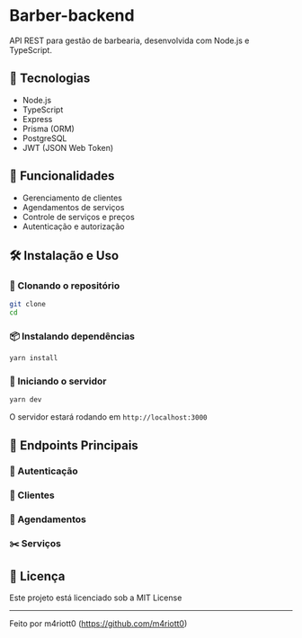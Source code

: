 # Barber-backend

API REST para gestão de barbearia, desenvolvida com Node.js e TypeScript.

## 🚀 Tecnologias
- Node.js
- TypeScript
- Express
- Prisma (ORM)
- PostgreSQL
- JWT (JSON Web Token)

## 📌 Funcionalidades
- Gerenciamento de clientes
- Agendamentos de serviços
- Controle de serviços e preços
- Autenticação e autorização

## 🛠 Instalação e Uso

### 📂 Clonando o repositório
```sh
git clone 
cd 
```

### 📦 Instalando dependências
```sh
yarn install
```

### 🚀 Iniciando o servidor
```sh
yarn dev
```
O servidor estará rodando em `http://localhost:3000`

## 📖 Endpoints Principais

### 🔑 Autenticação

### 👤 Clientes

### 📅 Agendamentos

### ✂️ Serviços

## 📝 Licença
Este projeto está licenciado sob a MIT License

---
Feito por m4riott0 (https://github.com/m4riott0)
